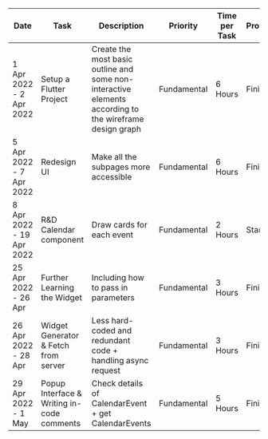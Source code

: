 |Date|Task|Description|Priority|Time per Task|Progress|Comment|
|----|----|-----------|--------|-------------|--------|-------|
|1 Apr 2022 - 2 Apr 2022|Setup a Flutter Project|Create the most basic outline and some non-interactive elements according to the wireframe design graph|Fundamental|6 Hours|Finished|This is the correct way to make the frontend|
|5 Apr 2022 - 7 Apr 2022|Redesign UI|Make all the subpages more accessible|Fundamental|6 Hours|Finished|Optimized for horizontal view|
|8 Apr 2022 - 19 Apr 2022|R&D Calendar component|Draw cards for each event|Fundamental|2 Hours|Started|Need be adaptive/responsive to screen size|
|25 Apr 2022 - 26 Apr|Further Learning the Widget|Including how to pass in parameters|Fundamental|3 Hours|Finished||
|26 Apr 2022 - 28 Apr|Widget Generator & Fetch from server|Less hard-coded and redundant code + handling async request|Fundamental|3 Hours|Finished|These fetching can be done in background so not necessary to make a loading screen|
|29 Apr 2022 - 1 May|Popup Interface & Writing in-code comments|Check details of CalendarEvent + get CalendarEvents|Fundamental|5 Hours|Finished|Still lots of hard-coded|